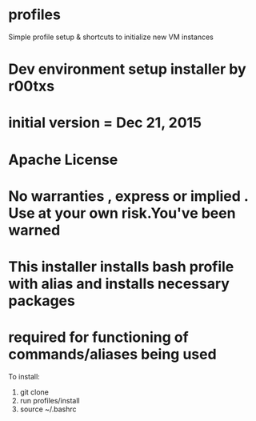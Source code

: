 # profiles
Simple profile setup &amp; shortcuts to initialize new VM instances
# Dev environment setup installer by r00txs
# initial version = Dec 21, 2015
# Apache License
# No warranties , express or implied . Use at your own risk.You've been warned
# This installer installs bash profile with alias and installs necessary packages
# required for functioning of commands/aliases being used

To install:
1.  git clone 
2.  run profiles/install
3.  source ~/.bashrc

